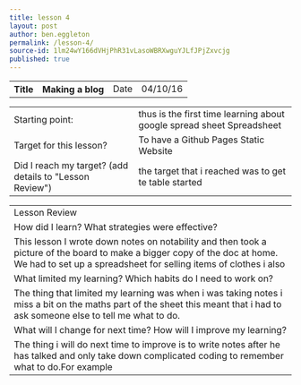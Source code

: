 ```yaml
---
title: lesson 4
layout: post
author: ben.eggleton
permalink: /lesson-4/
source-id: 1lm24wY166dVHjPhR31vLasoWBRXwguYJLfJPjZxvcjg
published: true
---
```

<table>
  <tr>
    <th>Title</th>
    <th>Making a blog</th>
    <td>Date</td>
    <td>04/10/16</td>
  </tr>
</table>


<table>
  <tr>
    <td>Starting point:</td>
    <td>thus is the first time learning about google spread sheet Spreadsheet </td>
  </tr>
  <tr>
    <td>Target for this lesson?</td>
    <td>To have a Github Pages Static Website</td>
  </tr>
  <tr>
    <td>Did I reach my target? 
(add details to "Lesson Review")</td>
    <td> the target that i reached was to get te table started </td>
  </tr>
</table>


<table>
  <tr>
    <td>Lesson Review</td>
  </tr>
  <tr>
    <td>How did I learn? What strategies were effective? </td>
  </tr>
  <tr>
    <td>This lesson I wrote down notes on notability and then took a picture of the board to make a bigger copy of the doc at home. We had to set up a spreadsheet for selling items of clothes i also 
</td>
  </tr>
  <tr>
    <td>What limited my learning? Which habits do I need to work on? </td>
  </tr>
  <tr>
    <td>The thing that limited my learning was when i was taking notes i miss a bit on the maths part of the sheet this meant that i had to ask someone else to tell me what to do.</td>
  </tr>
  <tr>
    <td>What will I change for next time? How will I improve my learning?</td>
  </tr>
  <tr>
    <td>The thing i will do next time to improve is to write notes after he has talked and only take down complicated coding to remember what to do.For example </td>
  </tr>
</table>



